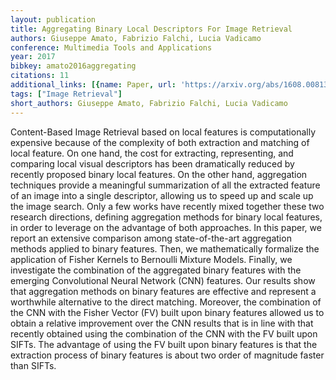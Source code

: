 ```yaml
---
layout: publication
title: Aggregating Binary Local Descriptors For Image Retrieval
authors: Giuseppe Amato, Fabrizio Falchi, Lucia Vadicamo
conference: Multimedia Tools and Applications
year: 2017
bibkey: amato2016aggregating
citations: 11
additional_links: [{name: Paper, url: 'https://arxiv.org/abs/1608.00813'}]
tags: ["Image Retrieval"]
short_authors: Giuseppe Amato, Fabrizio Falchi, Lucia Vadicamo
---
```

Content-Based Image Retrieval based on local features is computationally
expensive because of the complexity of both extraction and matching of local
feature. On one hand, the cost for extracting, representing, and comparing
local visual descriptors has been dramatically reduced by recently proposed
binary local features. On the other hand, aggregation techniques provide a
meaningful summarization of all the extracted feature of an image into a single
descriptor, allowing us to speed up and scale up the image search. Only a few
works have recently mixed together these two research directions, defining
aggregation methods for binary local features, in order to leverage on the
advantage of both approaches. In this paper, we report an extensive comparison
among state-of-the-art aggregation methods applied to binary features. Then, we
mathematically formalize the application of Fisher Kernels to Bernoulli Mixture
Models. Finally, we investigate the combination of the aggregated binary
features with the emerging Convolutional Neural Network (CNN) features. Our
results show that aggregation methods on binary features are effective and
represent a worthwhile alternative to the direct matching. Moreover, the
combination of the CNN with the Fisher Vector (FV) built upon binary features
allowed us to obtain a relative improvement over the CNN results that is in
line with that recently obtained using the combination of the CNN with the FV
built upon SIFTs. The advantage of using the FV built upon binary features is
that the extraction process of binary features is about two order of magnitude
faster than SIFTs.